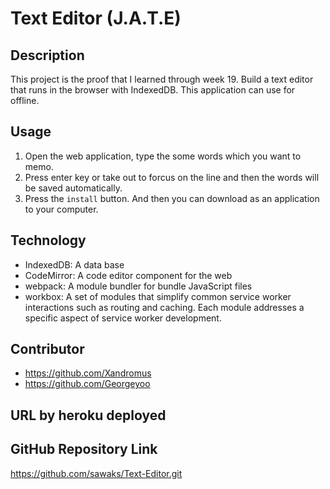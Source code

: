 # Text Editor (J.A.T.E)

## Description
This project is the proof that I learned through week 19. Build a text editor that runs in the browser with  IndexedDB. This application can use for offline. 

## Usage
1. Open the web application, type the some words which you want to memo. 
2. Press enter key or take out to forcus on the line and then the words will be saved automatically.
3. Press the `install` button. And then you can download as an application to your computer.

## Technology 
* IndexedDB: A data base
* CodeMirror: A code editor component for the web
* webpack: A module bundler for bundle JavaScript files
* workbox: A set of modules that simplify common service worker interactions such as routing and caching. Each module addresses a specific aspect of service worker development.

## Contributor 
* https://github.com/Xandromus
* https://github.com/Georgeyoo

## URL by heroku deployed

## GitHub Repository Link
https://github.com/sawaks/Text-Editor.git
